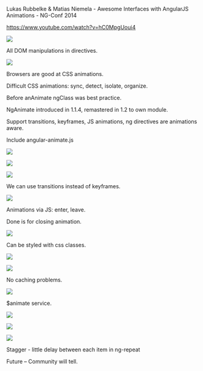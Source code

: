 Lukas Rubbelke & Matias Niemela - Awesome Interfaces with AngularJS Animations - NG-Conf 2014 

https://www.youtube.com/watch?v=hC0MpgUoui4

![](assets/f795e88fc9585bcc.png)  

All DOM manipulations in directives.

![](assets/2edc402c6c26ecd4.png)  

Browsers are good at CSS animations.

Difficult CSS animations: sync, detect, isolate, organize.

Before anAnimate ngClass was best practice.

NgAnimate introduced in 1.1.4, remastered in 1.2 to own module.

Support transitions, keyframes, JS animations, ng directives are animations aware.

Include angular-animate.js

![](assets/977be79a59a2f794.png)  

![](assets/5532d12aa3c572ff.png)  

![](assets/73ad950cf244bbcf.png)  

We can use transitions instead of keyframes.

![](assets/5c0052a316db3733.png)  

Animations via JS: enter, leave.

Done is for closing animation.

![](assets/014bf9e77305508d.png)  

Can be styled with css classes.

![](assets/b28d051e2f10243a.png)  

![](assets/c36c9c9e1461f2cf.png)  

No caching problems.

![](assets/4d11a00ea485c8f2.png)  

$animate service.

![](assets/b97276fcd0f654b0.png)  

![](assets/6e7fb9fc0ec8d438.png)  

![](assets/e2c4387cadbcbebd.png)  

Stagger - little delay between each item in ng-repeat

Future – Community will tell.
